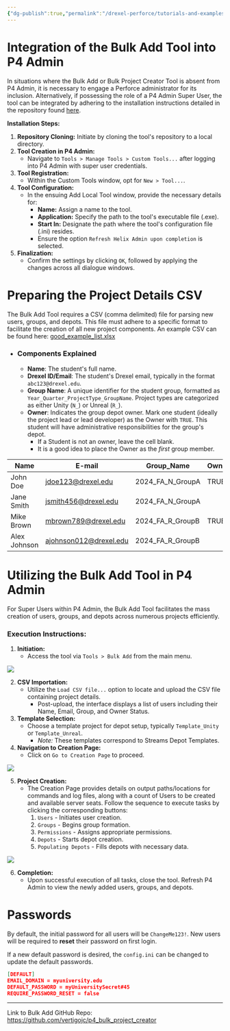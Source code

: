 ```yaml
---
{"dg-publish":true,"permalink":"/drexel-perforce/tutorials-and-examples/bulk-add-operations/","noteIcon":""}
---
```


# Integration of the Bulk Add Tool into P4 Admin

In situations where the Bulk Add or Bulk Project Creator Tool is absent from P4 Admin, it is necessary to engage a Perforce administrator for its inclusion. Alternatively, if possessing the role of a P4 Admin Super User, the tool can be integrated by adhering to the installation instructions detailed in the repository found [here](https://github.com/vertigojc/p4_bulk_project_creator).

**Installation Steps:**
1. **Repository Cloning:** Initiate by cloning the tool's repository to a local directory.
2. **Tool Creation in P4 Admin:**
   - Navigate to `Tools > Manage Tools > Custom Tools...` after logging into P4 Admin with super user credentials.
3. **Tool Registration:**
   - Within the Custom Tools window, opt for `New > Tool...`.
4. **Tool Configuration:**
   - In the ensuing Add Local Tool window, provide the necessary details for:
     - **Name:** Assign a name to the tool.
     - **Application:** Specify the path to the tool's executable file (.exe).
     - **Start In:** Designate the path where the tool's configuration file (.ini) resides.
     - Ensure the option `Refresh Helix Admin upon completion` is selected.
5. **Finalization:**
   - Confirm the settings by clicking `OK`, followed by applying the changes across all dialogue windows.

# Preparing the Project Details CSV

The Bulk Add Tool requires a CSV (comma delimited) file for parsing new users, groups, and depots. This file must adhere to a specific format to facilitate the creation of all new project components. An example CSV can be found here: [good_example_list.xlsx](https://1drv.ms/x/s!AqQzGx8l4o2wk-U7Mr4SqcDrzKJSuQ?e=jYTQVq)
- ### Components Explained
	- **Name**: The student's full name.
	- **Drexel ID/Email**: The student's Drexel email, typically in the format `abc123@drexel.edu`.
	- **Group Name**: A unique identifier for the student group, formatted as `Year_Quarter_ProjectType_GroupName`. Project types are categorized as either Unity (`N_`) or Unreal (`R_`).
	- **Owner**: Indicates the group depot owner. Mark one student (ideally the project lead or lead developer) as the Owner with `TRUE`. This student will have administrative responsibilities for the group's depot. 
		- If a Student is not an owner, leave the cell blank. 
		- It is a good idea to place the Owner as the *first* group member.

| Name         | E-mail                 | Group_Name       | Owner |
| ------------ | ---------------------- | ---------------- | ----- |
| John Doe     | jdoe123@drexel.edu     | 2024_FA_N_GroupA | TRUE  |
| Jane Smith   | jsmith456@drexel.edu   | 2024_FA_N_GroupA |       |
| Mike Brown   | mbrown789@drexel.edu   | 2024_FA_R_GroupB | TRUE  |
| Alex Johnson | ajohnson012@drexel.edu | 2024_FA_R_GroupB |       |

# Utilizing the Bulk Add Tool in P4 Admin

For Super Users within P4 Admin, the Bulk Add Tool facilitates the mass creation of users, groups, and depots across numerous projects efficiently.

### Execution Instructions:

1. **Initiation:**
   - Access the tool via `Tools > Bulk Add` from the main menu.

![](https://i.imgur.com/hWP4MMr.png)


2. **CSV Importation:**
   - Utilize the `Load CSV file...` option to locate and upload the CSV file containing project details.
     - Post-upload, the interface displays a list of users including their Name, Email, Group, and Owner Status.
3. **Template Selection:**
   - Choose a template project for depot setup, typically `Template_Unity` or `Template_Unreal`.
     - *Note:* These templates correspond to Streams Depot Templates.
4. **Navigation to Creation Page:**
   - Click on `Go to Creation Page` to proceed.

![](https://i.imgur.com/Wk7aCUa.png)

5. **Project Creation:**
   - The Creation Page provides details on output paths/locations for commands and log files, along with a count of Users to be created and available server seats. Follow the sequence to execute tasks by clicking the corresponding buttons:
     1. `Users` - Initiates user creation.
     2. `Groups` - Begins group formation.
     3. `Permissions` - Assigns appropriate permissions.
     4. `Depots` - Starts depot creation.
     5. `Populating Depots` - Fills depots with necessary data.

![](https://i.imgur.com/ZvrtoKN.png)

6. **Completion:**
   - Upon successful execution of all tasks, close the tool. Refresh P4 Admin to view the newly added users, groups, and depots.

# Passwords

By default, the initial password for all users will be `ChangeMe123!`. New users will be required to **reset** their password on first login.

If a new default password is desired, the `config.ini` can be changed to update the default passwords.
```JSON
[DEFAULT]
EMAIL_DOMAIN = myuniversity.edu
DEFAULT_PASSWORD = myUniversitySecret#45
REQUIRE_PASSWORD_RESET = false
```

---
Link to Bulk Add GitHub Repo: https://github.com/vertigojc/p4_bulk_project_creator
